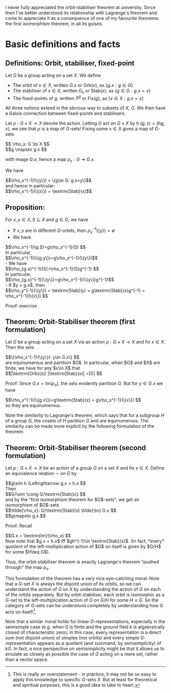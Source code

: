 I never fully appreciated the orbit-stabiliser theorem at university. Since then I've better understood its relationship with Lagrange's theorem and come to appreciate it as a consequence of one of my favourite theorems: the first isomorphism theorem, in all its guises.

# Basic definitions and facts

## Definitions: Orbit, stabiliser, fixed-point
Let <span>$G$</span> be a group acting on a set <span>$X$</span>. We define
 - The orbit of <span>$x \in X$</span>, written <span>$G.x$</span> or <span>$\textrm{Orb}(x)$</span>, as <span>$\{g.x: g\in G\}$</span>
 - The stabiliser of <span>$x \in X$</span>, written <span>$G_x$</span> or <span>$\textrm{Stab}(x)$</span>, as <span>$\{g \in G: g.x=x\}$</span>
 - The fixed-points of <span>$g$</span>, written <span>$X^g$</span> or <span>$\textrm{Fix}(g)$</span>, as <span>$\{x\in X: g.x=x\}$</span>

All three notions extend in the obvious way to subsets of <span>$X$</span>, <span>$G$</span>. We then have a Galois connection between fixed-points and stabilisers. 

Let <span>$\rho: G\times X \to X$</span> denote the action. Letting <span>$G$</span> act on <span>$G\times X$</span> by <span>$h.(g,x) = (hg,x)$</span>, we see that <span>$\rho$</span> is a map of <span>$G$</span>-sets! Fixing some <span>$x\in X$</span> gives a map of <span>$G$</span>-sets

<div>$$ \rho_x: G \to X $$</div>
<div>$$g \mapsto g.x $$</div>

with image <span>$G.x$</span>, hence a map <span>$\rho_x: G \twoheadrightarrow G.x$</span>.

We have 
<div>$$\rho_x^{-1}(\{y\}) = \{g\in G: g.x=y\}$$</div>
and hence in particular:
<div>$$\rho_x^{-1}(\{x\}) = \textrm{Stab}(x)$$</div>

## Proposition:
For <span>$x,y \in X, S \subseteq X$</span> and <span>$g \in G$</span>, we have 
- If <span>$x,y$</span> are in different <span>$G$</span>-orbits, then <span>$\rho_x^{-1}(\{y\}) = \emptyset$</span>
- We have 
 <div>$$\rho_x^{-1}(g.S)=g\rho_x^{-1}(S) $$</div> 
 In particular, 
 <div>$$\rho_x^{-1}(\{g.y\})=g\rho_x^{-1}(\{y\})$$</div>
- We have 
 <div>$$\rho_{g.x}^{-1}(S)=\rho_x^{-1}(S)g^{-1} $$</div> 
 In particular, 
 <div>$$\rho_{g.x}^{-1}(\{y\})=g\rho_x^{-1}(\{y\})g^{-1}$$</div>
- If <span>$y = g.x$</span>, then 
 <div>$$\rho_y^{-1}(\{y\}) = \textrm{Stab}(y) = g\textrm{Stab}(x)g^{-1} = \rho_x^{-1}(\{x\}) $$</div>

Proof: exercise

## Theorem: Orbit-Stabiliser theorem (first formulation)
Let <span>$G$</span> be a group acting on a set <span>$X$</span> via an action <span>$\rho: G\times X \to X$</span> and fix <span>$x\in X$</span>. Then the sets 
<div>$$\{\rho_x^{-1}(\{y\}): y\in G.x\} $$</div> 
are equinumerous and partition <span>$G$</span>.
In particular, when <span>$G$</span> and <span>$X$</span> are finite, we have for any <span>$x\in X$</span> that 
<div>$$|\textrm{Orb}(x)| |\textrm{Stab}(x)| =|G| $$</div>

Proof: 
Since <span>$G.x = \textrm{Im}(\rho_x)$</span>, the sets evidently partition <span>$G$</span>. But for <span>$y\in G.x$</span> we have
<div>$$\rho_x^{-1}(\{g.x\})=g\textrm{Stab}(x) = g\rho_x^{-1}(\{x\}) $$</div> 
so they are equinumerous.

Note the similarity to Lagrange's theorem, which says that for a subgroup <span>$H$</span> of a group <span>$G$</span>, the cosets of <span>$H$</span> partition <span>$G$</span> and are equinumerous. The similarity can be made more explicit by the following formulation of the theorem:

## Theorem: Orbit-Stabiliser theorem (second formulation)
Let <span>$\rho :G\times X\to X$</span> be an action of a group <span>$G$</span> on a set <span>$X$</span> and fix <span>$x\in X$</span>. Define an equivalence relation <span>$\sim$</span> on <span>$G$</span> by 
<div>$$g\sim h \Leftrightarrow g.x = h.x $$</div>
Then 
<div>$$G/\sim \cong G/\textrm{Stab(x)} $$</div>
 and by the "first isomorphism theorem for <span>$G$</span>-sets". we get an isomorphism of <span>$G$</span>-sets
<div>$$\tilde{\rho_x}: G/\textrm{Stab}(x) \tilde{\to} G.x $$</div> 
<div>$$g\mapsto g.x $$</div>

Proof: Recall 
<div>$$G.x = \textrm{Im}(\rho_x) $$</div>
Now note that <span>$g.x = h.x$</span> iff <span>$gh^{-1}\in \textrm{Stab}(x)$</span>. (In fact, *every* quotient of the left-multiplication action of <span>$G$</span> on itself is given by <span>$G/H$</span> for some <span>$H\leq G$</span>).

Thus, the orbit-stabiliser theorem is exactly Lagrange's theorem "pushed through" the map <span>$\rho_x$</span>.

This formulation of the theorem has a very nice eye-catching moral: Note that a <span>$G$</span>-set <span>$X$</span> is always the disjoint union of its orbits, so we can understand the action of <span>$G$</span> on <span>$X$</span> by understanding the action of <span>$G$</span> on each of the orbits separately. But by orbit-stabiliser, each orbit is isomorphic as a <span>$G$</span>-set to the left-multiplication action of <span>$G$</span> on <span>$G/H$</span> for some <span>$H\leq G$</span>. So the category of <span>$G$</span>-sets can be understood completely by understanding how <span>$G$</span> acts on itself![^overstatement].

Note that a similar moral holds for linear <span>$G$</span>-representations, especially in the semisimple case (e.g. when <span>$G$</span> is finite and the ground field <span>$k$</span> is algebraically closed of characteristic zero); in this case, every representation is a direct sum (not disjoint union) of simples (not orbits) and every simple <span>$G$</span>-representation appears as a quotient (and summand, by semisimplicity) of <span>$kG$</span>. In fact, a nice perspective on semisimplicity might be that it allows us to emulate as closely as possible the case of <span>$G$</span> acting on a mere set, rather than a vector space.

[^overstatement]: This is really an overstatement - in practice, it may not be so easy to apply this knowledge to specific <span>$G$</span>-sets <span>$X$</span>. But at least for theoretical and spiritual purposes, this is a good idea to take to heart.